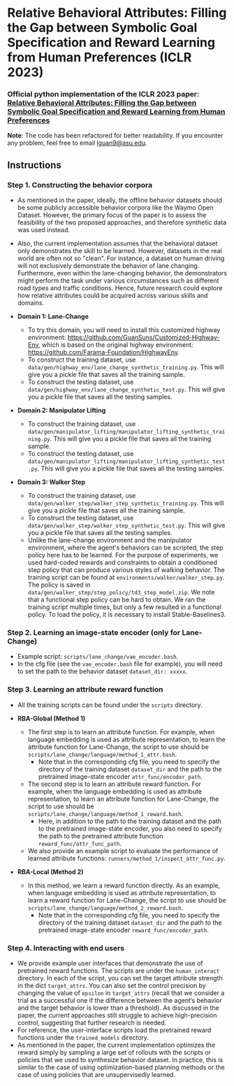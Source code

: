 # Relative Behavioral Attributes: Filling the Gap between Symbolic Goal Specification and Reward Learning from Human Preferences (ICLR 2023)

### Official python implementation of the ICLR 2023 paper: [Relative Behavioral Attributes: Filling the Gap between Symbolic Goal Specification and Reward Learning from Human Preferences](https://guansuns.github.io/pages/rba/)

**Note**: The code has been refactored for better readability. If you encounter any problem, feel free to email lguan9@asu.edu.


## Instructions

### Step 1. Constructing the behavior corpora

- As mentioned in the paper, ideally, the offline behavior datasets should be some publicly accessible behavior corpora like the Waymo Open Dataset. However, the primary focus of the paper is to assess the feasibility of the two proposed approaches, and therefore synthetic data was used instead.

- Also, the current implementation assumes that the behavioral dataset only demonstrates the skill to be learned. However, datasets in the real world are often not so "clean". For instance, a dataset on human driving will not exclusively demonstrate the behavior of lane changing. Furthermore, even within the lane-changing behavior, the demonstrators might perform the task under various circumstances such as different road types and traffic conditions. Hence, future research could explore how relative attributes could be acquired across various skills and domains.
  
- **Domain 1: Lane-Change**
    - To try this domain, you will need to install this customized highway environment: https://github.com/GuanSuns/Customized-Highway-Env, which is based on the original highway environment: https://github.com/Farama-Foundation/HighwayEnv.
  - To construct the training dataset, use `data/gen/highway_env/lane_change_synthetic_training.py`. This will give you a pickle file that saves all the training sample.
  - To construct the testing dataset, use `data/gen/highway_env/lane_change_synthetic_test.py`. This will give you a pickle file that saves all the testing samples.
  

- **Domain 2: Manipulator Lifting**
  - To construct the training dataset, use `data/gen/manipulator_lifting/manipulator_lifting_synthetic_training.py`. This will give you a pickle file that saves all the training sample.
  - To construct the testing dataset, use `data/gen/manipulator_lifting/manipulator_lifting_synthetic_test.py`. This will give you a pickle file that saves all the testing samples.

- **Domain 3: Walker Step**
  - To construct the training dataset, use `data/gen/walker_step/walker_step_synthetic_training.py`. This will give you a pickle file that saves all the training sample.
  - To construct the testing dataset, use `data/gen/walker_step/walker_step_synthetic_test.py`. This will give you a pickle file that saves all the testing samples.
  - Unlike the lane-change environment and the manipulator environment, where the agent's behaviors can be scripted, the step policy here has to be learned. For the purpose of experiments, we used hard-coded rewards and constraints to obtain a conditioned step policy that can produce various styles of walking behavior. The training script can be found at `environments/walker/walker_step.py`. The policy is saved in `data/gen/walker_step/step_policy/td3_step_model.zip`. We note that a functional step policy can be hard to obtain. We ran the training script multiple times, but only a few resulted in a functional policy. To load the policy, it is necessary to install Stable-Baselines3.
  


### Step 2. Learning an image-state encoder (only for Lane-Change)
- Example script: `scripts/lane_change/vae_encoder.bash`.
- In the cfg file (see the `vae_encoder.bash` file for example), you will need to set the path to the behavior dataset `dataset_dir: xxxxx`.



### Step 3. Learning an attribute reward function
- All the training scripts can be found under the `scripts` directory.
- **RBA-Global (Method 1)**
  - The first step is to learn an attribute function. For example, when language embedding is used as attribute representation, to learn the attribute function for Lane-Change, the script to use should be `scripts/lane_change/language/method_1_attr.bash`.
    - Note that in the corresponding cfg file, you need to specify the directory of the training dataset `dataset_dir` and the path to the pretrained image-state encoder `attr_func/encoder_path`.
  - The second step is to learn an attribute reward function. For example, when the language embedding is used as attribute representation, to learn an attribute function for Lane-Change, the script to use should be `scripts/lane_change/language/method_1_reward.bash`.
    - Here, in addition to the path to the training dataset and the path to the pretrained image-state encoder, you also need to specify the path to the pretrained attribute function `reward_func/attr_func_path`.
  - We also provide an example script to evaluate the performance of learned attribute functions: `runners/method_1/inspect_attr_func.py`.
  
- **RBA-Local (Method 2)**
   - In this method, we learn a reward function directly. As an example, when language embedding is used as attribute representation, to learn a reward function for Lane-Change, the script to use should be `scripts/lane_change/language/method_2_reward.bash`.
      - Note that in the corresponding cfg file, you need to specify the directory of the training dataset `dataset_dir` and the path to the pretrained image-state encoder `reward_func/encoder_path`.
  


### Step 4. Interacting with end users

- We provide example user interfaces that demonstrate the use of pretrained reward functions. The scripts are under the `human_interact` directory. In each of the script, you can set the target attribute strength in the dict `target_attrs`. You can also set the control precision by changing the value of `epsilon` in `target_attrs` (recall that we consider a trial as a successful one if the difference between the agent’s behavior and the target behavior is lower than a threshold). As discussed in the paper, the current approaches still struggle to achieve high-precision control, suggesting that further research is needed.
- For reference, the user-interface scripts load the pretrained reward functions under the `trained_models` directory.
- As mentioned in the paper, the current implementation optimizes the reward simply by sampling a large set of rollouts with the scripts or policies that we used to synthesize behavior dataset. In practice, this is similar to the case of using optimization-based planning methods or the case of using policies that are unsupervisedly learned.




  
  
  


  









